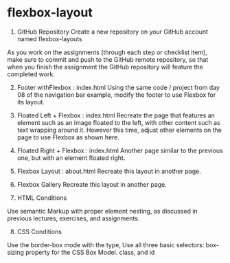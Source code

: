 # flexbox-layout

1. GitHub Repository
Create a new repository on your GitHub account named flexbox-layouts

As you work on the assignments (through each step or checklist item), make sure to
commit and push to the GitHub remote repository, so that when you finish the
assignment the GitHub repository will feature the completed work.

2. Footer withFlexbox	: index.html
Using the same code / project from day 08 of the navigation bar example, modify the footer to use Flexbox for its layout.	

3. Floated Left + Flexbox : index.html
Recreate the page that features an element such as an image floated to the left, with other content such as text wrapping around it. 
However this time, adjust other elements on the page to use Flexbox as shown here.	

4. Floated Right + Flexbox : index.html
Another page similar to the previous one, but
with an element floated right.

5. Flexbox Layout : about.html
Recreate this layout in another page.

6. Flexbox Gallery
Recreate this layout in another page. 

7. HTML Conditions

Use semantic Markup with proper element nesting, as discussed in previous lectures, exercises, and assignments.

8. CSS Conditions

Use the border-box mode with the type, Use all three basic selectors: box-sizing property for the CSS Box Model. class, and id